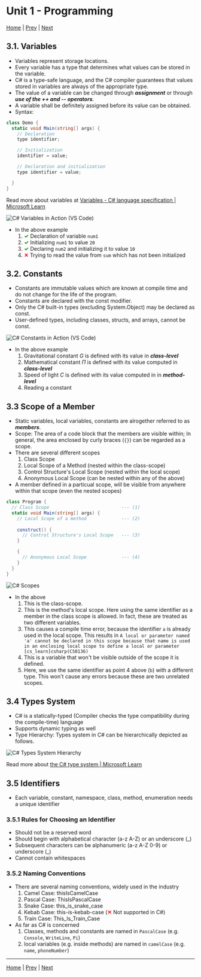 # Unit 1 - Programming 

[Home](README.md) | [Prev](02_CSBasics.md) | [Next](04_Operators.md)

## 3.1. Variables

- Variables represent storage locations.
- Every variable has a type that determines what values can be stored in the variable.
- C# is a type-safe language, and the C# compiler guarantees that values stored in variables are always of the appropriate type.
- The value of a variable can be changed through ***assignment*** or through ***use of the ++ and -- operators***.
- A variable shall be definitely assigned before its value can be obtained.
- Syntax:

```csharp
class Demo {
  static void Main(string[] args) {
    // Declaration
    type identifier;

    // Initialization
    identifier = value;

    // Declaration and initialization
    type identifier = value;

  }
}
```
Read more about variables at [Variables - C# language specification | Microsoft Learn](https://learn.microsoft.com/en-us/dotnet/csharp/language-reference/language-specification/variables)

![C# Variables in Action (VS Code)](00_Src/csharp_vars_ex.png "C# Variables in Action (VS Code)")

- In the above example
	1. <b style="color: green;">&#x2713;</b> Declaration of variable `num1`
	2. <b style="color: green;">&#x2713;</b> Initializing `num1` to value `20`
	3. <b style="color: green;">&#x2713;</b> Declaring `num2` and initializing it to value `10`
	4. <b style="color: red;">&#x2715;</b> Trying to read the value from `sum` which has not been initialized

## 3.2. Constants

- Constants are immutable values which are known at compile time and do not change for the life of the program.
- Constants are declared with the const modifier.
- Only the C# built-in types (excluding System.Object) may be declared as const.
- User-defined types, including classes, structs, and arrays, cannot be const.

![C# Constants in Action (VS Code)](00_Src/csharp_const_ex.png "C# Constants in Action (VS Code)")

- In the above example
	1. Gravitational constant $G$ is defined with its value in ***class-level***
	2. Mathematical constant $\Pi$ is defined with its value computed in ***class-level***
	3. Speed of light $C$ is defined with its value computed in in ***method-level***
	4. Reading a constant

## 3.3 Scope of a Member

- Static variables, local variables, constants are alrogether referred to as ***members***.
- Scope: The area of a code block that the members are visible within; In general, the area enclosed by curly braces (`{}`) can be regarded as a scope.
- There are several different scopes
	1. Class Scope
	2. Local Scope of a Method (nested within the class-scope)
	3. Control Structure's Local Scope (nested within the local scope)
	4. Anonymous Local Scope (can be nested within any of the above)
- A member defined in a particual scope, will be visible from anywhere within that scope (even the nested scopes)


```csharp
class Program {
  // Class Scope                           --- (1)
  static void Main(string[] args) {
    // Local Scope of a method             --- (2)
    
    construct() {
      // Control Structure's Local Scope   --- (3)
    }

    {
      // Anonymous Local Scope             --- (4)
    }
  }
}
```

![C# Scopes](00_Src/cs_scopes.png "C# Scopes")

- In the above
	1. This is the class-scope.
	2. This is the method's local scope. Here using the same identifier as a member in the class scope is allowed. In fact, these are treated as two different variables.
	3. This causes a compile time error, because the identifier `a` is already used in the local scope. This results in `A local or parameter named 'a' cannot be declared in this scope because that name is used in an enclosing local scope to define a local or parameter [cs_learn]csharp(CS0136)`
	4. This is a variable that won't be visible outside of the scope it is defined.
	5. Here, we use the same identifier as point 4 above (`b`) with a different type. This won't cause any errors because these are two unrelated scopes.

## 3.4 Types System

- C# is a statically-typed (Compiler checks the type compatibility during the compile-time) language
- Supports dynamic typing as well
- Type Hierarchy: Types system in C# can be hierarchically depicted as follows.

![C# Types System Hierarchy](00_Src/csharp_types_system.png "C# Types System Hierarchy")

Read more about [the C# type system | Microsoft Learn](https://learn.microsoft.com/en-us/dotnet/csharp/fundamentals/types/)

## 3.5 Identifiers

- Each variable, constant, namespace, class, method, enumeration needs a unique identifier

### 3.5.1 Rules for Choosing an Identifier

- Should not be a reserved word
- Should begin with alphabetical character (a-z A-Z) or an underscore (\_)
- Subsequent characters can be alphanumeric (a-z A-Z 0-9) or underscore (\_)
- Cannot contain whitespaces

### 3.5.2 Naming Conventions

- There are several naming conventions, widely used in the industry
	1. Camel Case: thisIsCamelCase
	2. Pascal Case: ThisIsPascalCase
	3. Snake Case: this_is_snake_case
	4. Kebab Case: this-is-kebab-case (<b style="color: red;">&#x2715;</b> Not supported in C#)
	5. Train Case: This_Is_Train_Case
- As far as C# is concerned
	1. Classes, methods and constants are named in `PascalCase` (e.g. `Console`, `WriteLine`, `Pi`)
	2. local variables (e.g. inside methods) are named in `camelCase` (e.g. `name`, `phoneNumber`)

***
[Home](README.md) | [Prev](02_CSBasics.md) | [Next](04_Operators.md)